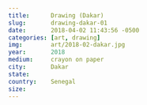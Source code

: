 ```yaml
---
title:  	Drawing (Dakar)
slug:		drawing-dakar-01
date:   	2018-04-02 11:43:56 -0500
categories: [art, drawing]
img:		art/2018-02-dakar.jpg
year:		2018
medium:		crayon on paper
city:		Dakar
state:
country:	Senegal
size:
---
```

